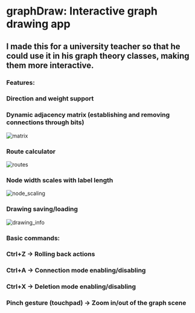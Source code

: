 # graphDraw: Interactive graph drawing app
## I made this for a university teacher so that he could use it in his graph theory classes, making them more interactive.
### Features:
### Direction and weight support
### Dynamic adjacency matrix (establishing and removing connections through bits)
![matrix](https://github.com/user-attachments/assets/365f24ac-5b4b-49d3-bf41-0c014c4d257b)
### Route calculator
![routes](https://github.com/user-attachments/assets/5c57f148-43a4-4d74-a9ea-05e8113179e4)
### Node width scales with label length
![node_scaling](https://github.com/user-attachments/assets/8608aa0f-9539-40bb-a579-3696f2321ea9)
### Drawing saving/loading
![drawing_info](https://github.com/user-attachments/assets/607771f8-ad09-443f-8eef-a904de33a960)
### Basic commands:
### Ctrl+Z -> Rolling back actions
### Ctrl+A -> Connection mode enabling/disabling
### Ctrl+X -> Deletion mode enabling/disabling
### Pinch gesture (touchpad) -> Zoom in/out of the graph scene
